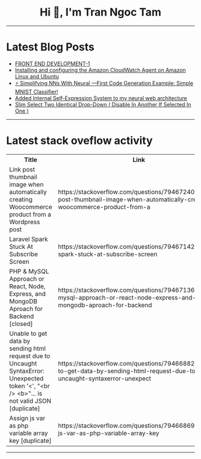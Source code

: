 <h1 align="center">Hi 👋, I'm Tran Ngoc Tam</h1>

---

# Latest Blog Posts 
<!-- BLOG-POST-LIST:START -->
- [FRONT END DEVELOPMENT-1](https://dev.to/bagavath_98/front-end-development-3apl)
- [Installing and configuring the Amazon CloudWatch Agent on Amazon Linux and Ubuntu](https://dev.to/jamiu_cloud/installing-and-configuring-the-amazon-cloudwatch-agent-on-amazon-linux-and-ubuntu-129c)
- [⚡ Simplifying NNs With Neural —First Code Generation Example: Simple MNIST Classifier!](https://dev.to/neural/simplifying-nns-with-neural-first-code-generation-example-simple-mnist-classifier-2636)
- [Added Internal Self-Expression System to my neural web architecture](https://dev.to/okerew/added-internal-self-expression-system-to-my-neural-web-architecture-24ck)
- [Slim Select Two Identical Drop-Down &lpar; Disable In Another If Selected In One &rpar;](https://dev.to/please_wait/slim-select-two-identical-drop-down-disable-in-another-if-selected-in-one--il1)
<!-- BLOG-POST-LIST:END -->

---

# Latest stack oveflow activity
<table>
  <tr><th>Title</th><th>Link</th></tr>
  <!-- STACKOVERFLOW:START --><tr><td>Link post thumbnail image when automatically creating Woocommerce product from a Wordpress post</td><td>https://stackoverflow.com/questions/79467240/link-post-thumbnail-image-when-automatically-creating-woocommerce-product-from-a</td></tr><tr><td>Laravel Spark Stuck At Subscribe Screen</td><td>https://stackoverflow.com/questions/79467142/laravel-spark-stuck-at-subscribe-screen</td></tr><tr><td>PHP &amp; MySQL Approach or React, Node, Express, and MongoDB Aproach for Backend [closed]</td><td>https://stackoverflow.com/questions/79467136/php-mysql-approach-or-react-node-express-and-mongodb-aproach-for-backend</td></tr><tr><td>Unable to get data by sending html request due to Uncaught SyntaxError: Unexpected token &#39;&lt;&#39;, &quot;&lt;br /&gt; &lt;b&gt;&quot;... is not valid JSON [duplicate]</td><td>https://stackoverflow.com/questions/79466882/unable-to-get-data-by-sending-html-request-due-to-uncaught-syntaxerror-unexpect</td></tr><tr><td>Assign js var as php variable array key [duplicate]</td><td>https://stackoverflow.com/questions/79466869/assign-js-var-as-php-variable-array-key</td></tr><!-- STACKOVERFLOW:END -->
</table>

---


